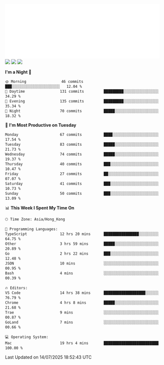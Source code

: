 <img src="./assets/header.svg" />
<img src="https://wakatime.com/share/@Shenley/f0f15f34-169b-42e7-828a-da14eca90966.svg" />
<img src="https://github-readme-stats.ykrazy.top/api/wakatime?username=shenley&langs_count=11&theme=transparent" />
<img src="https://github-readme-stats.ykrazy.top/api?username=shenlye&show_icons=true&include_all_commits=true&theme=transparent" />

<!--START_SECTION:waka-->
**I'm a Night 🦉** 

```text
🌞 Morning                46 commits          ███░░░░░░░░░░░░░░░░░░░░░░   12.04 % 
🌆 Daytime                131 commits         █████████░░░░░░░░░░░░░░░░   34.29 % 
🌃 Evening                135 commits         █████████░░░░░░░░░░░░░░░░   35.34 % 
🌙 Night                  70 commits          █████░░░░░░░░░░░░░░░░░░░░   18.32 % 
```
📅 **I'm Most Productive on Tuesday** 

```text
Monday                   67 commits          ████░░░░░░░░░░░░░░░░░░░░░   17.54 % 
Tuesday                  83 commits          █████░░░░░░░░░░░░░░░░░░░░   21.73 % 
Wednesday                74 commits          █████░░░░░░░░░░░░░░░░░░░░   19.37 % 
Thursday                 40 commits          ███░░░░░░░░░░░░░░░░░░░░░░   10.47 % 
Friday                   27 commits          ██░░░░░░░░░░░░░░░░░░░░░░░   07.07 % 
Saturday                 41 commits          ███░░░░░░░░░░░░░░░░░░░░░░   10.73 % 
Sunday                   50 commits          ███░░░░░░░░░░░░░░░░░░░░░░   13.09 % 
```


📊 **This Week I Spent My Time On** 

```text
🕑︎ Time Zone: Asia/Hong_Kong

💬 Programming Languages: 
TypeScript               12 hrs 20 mins      ████████████████░░░░░░░░░   64.75 % 
Other                    3 hrs 59 mins       █████░░░░░░░░░░░░░░░░░░░░   20.89 % 
Go                       2 hrs 22 mins       ███░░░░░░░░░░░░░░░░░░░░░░   12.48 % 
JSON                     10 mins             ░░░░░░░░░░░░░░░░░░░░░░░░░   00.95 % 
Bash                     4 mins              ░░░░░░░░░░░░░░░░░░░░░░░░░   00.39 % 

🔥 Editors: 
VS Code                  14 hrs 38 mins      ███████████████████░░░░░░   76.79 % 
Chrome                   4 hrs 8 mins        █████░░░░░░░░░░░░░░░░░░░░   21.68 % 
Trae                     9 mins              ░░░░░░░░░░░░░░░░░░░░░░░░░   00.87 % 
GoLand                   7 mins              ░░░░░░░░░░░░░░░░░░░░░░░░░   00.66 % 

💻 Operating System: 
Mac                      19 hrs 4 mins       █████████████████████████   100.00 % 
```


 Last Updated on 14/07/2025 18:52:43 UTC
<!--END_SECTION:waka-->
